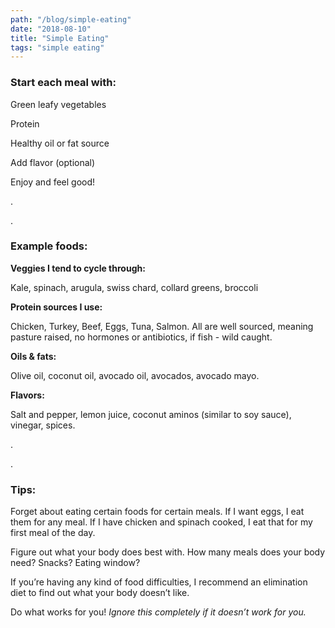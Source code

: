 ```yaml
---
path: "/blog/simple-eating"
date: "2018-08-10"
title: "Simple Eating"
tags: "simple eating"
---
```


### Start each meal with:

Green leafy vegetables

Protein

Healthy oil or fat source

Add flavor (optional)

Enjoy and feel good!

.

.


### Example foods:


**Veggies I tend to cycle through:**

Kale, spinach, arugula, swiss chard, collard greens, broccoli

**Protein sources I use:**

Chicken, Turkey, Beef, Eggs, Tuna, Salmon.  All are well sourced, meaning pasture raised, no hormones or antibiotics, if fish - wild caught.

**Oils & fats:**

Olive oil, coconut oil, avocado oil, avocados, avocado mayo.

**Flavors:**

Salt and pepper, lemon juice, coconut aminos (similar to soy sauce), vinegar, spices.

.

.


### Tips:


Forget about eating certain foods for certain meals.  If I want eggs, I eat them for any meal.  If I have chicken and spinach cooked, I eat that for my first meal of the day.

Figure out what your body does best with.  How many meals does your body need?  Snacks?  Eating window?

If you’re having any kind of food difficulties, I recommend an elimination diet to find out what your body doesn’t like.

Do what works for you!  _Ignore this completely if it doesn’t work for you._